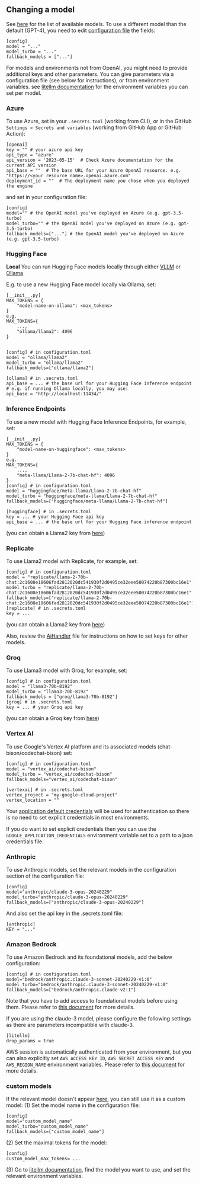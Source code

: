 ## Changing a model

See [here](https://github.com/Codium-ai/pr-agent/blob/main/pr_agent/algo/__init__.py) for the list of available models.
To use a different model than the default (GPT-4), you need to edit [configuration file](https://github.com/Codium-ai/pr-agent/blob/main/pr_agent/settings/configuration.toml#L2) the fields:
```
[config]
model = "..."
model_turbo = "..."
fallback_models = ["..."]
```

For models and environments not from OpenAI, you might need to provide additional keys and other parameters. 
You can give parameters via a configuration file (see below for instructions), or from environment variables. see [litellm documentation](https://litellm.vercel.app/docs/proxy/quick_start#supported-llms) for the environment variables you can set per model.

### Azure

To use Azure, set in your `.secrets.toml` (working from CLI), or in the GitHub `Settings > Secrets and variables` (working from GitHub App or GitHub Action):
```
[openai]
key = "" # your azure api key
api_type = "azure"
api_version = '2023-05-15'  # Check Azure documentation for the current API version
api_base = ""  # The base URL for your Azure OpenAI resource. e.g. "https://<your resource name>.openai.azure.com"
deployment_id = ""  # The deployment name you chose when you deployed the engine
```

and set in your configuration file:
```
[config]
model="" # the OpenAI model you've deployed on Azure (e.g. gpt-3.5-turbo)
model_turbo="" # the OpenAI model you've deployed on Azure (e.g. gpt-3.5-turbo)
fallback_models=["..."] # the OpenAI model you've deployed on Azure (e.g. gpt-3.5-turbo)
```

### Hugging Face

**Local**
You can run Hugging Face models locally through either [VLLM](https://docs.litellm.ai/docs/providers/vllm) or [Ollama](https://docs.litellm.ai/docs/providers/ollama)

E.g. to use a new Hugging Face model locally via Ollama, set:
```
[__init__.py]
MAX_TOKENS = {
    "model-name-on-ollama": <max_tokens>
}
e.g.
MAX_TOKENS={
    ...,
    "ollama/llama2": 4096
}


[config] # in configuration.toml
model = "ollama/llama2"
model_turbo = "ollama/llama2"
fallback_models=["ollama/llama2"]

[ollama] # in .secrets.toml
api_base = ... # the base url for your Hugging Face inference endpoint
# e.g. if running Ollama locally, you may use:
api_base = "http://localhost:11434/"
```

### Inference Endpoints

To use a new model with Hugging Face Inference Endpoints, for example, set:
```
[__init__.py]
MAX_TOKENS = {
    "model-name-on-huggingface": <max_tokens>
}
e.g.
MAX_TOKENS={
    ...,
    "meta-llama/Llama-2-7b-chat-hf": 4096
}
[config] # in configuration.toml
model = "huggingface/meta-llama/Llama-2-7b-chat-hf"
model_turbo = "huggingface/meta-llama/Llama-2-7b-chat-hf"
fallback_models=["huggingface/meta-llama/Llama-2-7b-chat-hf"]

[huggingface] # in .secrets.toml
key = ... # your Hugging Face api key
api_base = ... # the base url for your Hugging Face inference endpoint
```
(you can obtain a Llama2 key from [here](https://replicate.com/replicate/llama-2-70b-chat/api))

### Replicate

To use Llama2 model with Replicate, for example, set:
```
[config] # in configuration.toml
model = "replicate/llama-2-70b-chat:2c1608e18606fad2812020dc541930f2d0495ce32eee50074220b87300bc16e1"
model_turbo = "replicate/llama-2-70b-chat:2c1608e18606fad2812020dc541930f2d0495ce32eee50074220b87300bc16e1"
fallback_models=["replicate/llama-2-70b-chat:2c1608e18606fad2812020dc541930f2d0495ce32eee50074220b87300bc16e1"]
[replicate] # in .secrets.toml
key = ...
```
(you can obtain a Llama2 key from [here](https://replicate.com/replicate/llama-2-70b-chat/api))


Also, review the [AiHandler](https://github.com/Codium-ai/pr-agent/blob/main/pr_agent/algo/ai_handler.py) file for instructions on how to set keys for other models.

### Groq

To use Llama3 model with Groq, for example, set:
```
[config] # in configuration.toml
model = "llama3-70b-8192"
model_turbo = "llama3-70b-8192"
fallback_models = ["groq/llama3-70b-8192"] 
[groq] # in .secrets.toml
key = ... # your Groq api key
```
(you can obtain a Groq key from [here](https://console.groq.com/keys))

### Vertex AI

To use Google's Vertex AI platform and its associated models (chat-bison/codechat-bison) set:

``` 
[config] # in configuration.toml
model = "vertex_ai/codechat-bison"
model_turbo = "vertex_ai/codechat-bison"
fallback_models="vertex_ai/codechat-bison"

[vertexai] # in .secrets.toml
vertex_project = "my-google-cloud-project"
vertex_location = ""
```

Your [application default credentials](https://cloud.google.com/docs/authentication/application-default-credentials) will be used for authentication so there is no need to set explicit credentials in most environments.

If you do want to set explicit credentials then you can use the `GOOGLE_APPLICATION_CREDENTIALS` environment variable set to a path to a json credentials file.

### Anthropic

To use Anthropic models, set the relevant models in the configuration section of the configuration file:
```
[config]
model="anthropic/claude-3-opus-20240229"
model_turbo="anthropic/claude-3-opus-20240229"
fallback_models=["anthropic/claude-3-opus-20240229"]
```

And also set the api key in the .secrets.toml file:
```
[anthropic]
KEY = "..."
```

### Amazon Bedrock

To use Amazon Bedrock and its foundational models, add the below configuration:

``` 
[config] # in configuration.toml
model="bedrock/anthropic.claude-3-sonnet-20240229-v1:0"
model_turbo="bedrock/anthropic.claude-3-sonnet-20240229-v1:0"
fallback_models=["bedrock/anthropic.claude-v2:1"]
```

Note that you have to add access to foundational models before using them. Please refer to [this document](https://docs.aws.amazon.com/bedrock/latest/userguide/setting-up.html) for more details.

If you are using the claude-3 model, please configure the following settings as there are parameters incompatible with claude-3.
```
[litellm]
drop_params = true
```

AWS session is automatically authenticated from your environment, but you can also explicitly set `AWS_ACCESS_KEY_ID`, `AWS_SECRET_ACCESS_KEY` and `AWS_REGION_NAME` environment variables. Please refer to [this document](https://litellm.vercel.app/docs/providers/bedrock) for more details.

### custom models
If the relevant model doesn't appear [here](https://github.com/Codium-ai/pr-agent/blob/main/pr_agent/algo/__init__.py), you can still use it as a custom model:
(1) Set the model name in the configuration file:
```
[config]
model="custom_model_name"
model_turbo="custom_model_name"
fallback_models=["custom_model_name"]
```
(2) Set the maximal tokens for the model:
```
[config]
custom_model_max_tokens= ...
```
(3) Go to [litellm documentation](https://litellm.vercel.app/docs/proxy/quick_start#supported-llms), find the model you want to use, and set the relevant environment variables.
